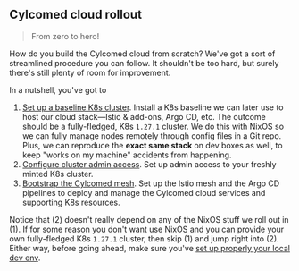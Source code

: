 Cylcomed cloud rollout
----------------------
> From zero to hero!

How do you build the Cylcomed cloud from scratch? We've got a sort
of streamlined procedure you can follow. It shouldn't be too hard,
but surely there's still plenty of room for improvement.

In a nutshell, you've got to

1. [Set up a baseline K8s cluster][k8s-baseline]. Install a K8s baseline
   we can later use to host our cloud stack—Istio & add-ons, Argo CD, etc.
   The outcome should be a fully-fledged, K8s `1.27.1` cluster. We do this
   with NixOS so we can fully manage nodes remotely through config files
   in a Git repo. Plus, we can reproduce the **exact same stack** on dev
   boxes as well, to keep "works on my machine" accidents from happening.
2. [Configure cluster admin access][admin-access]. Set up admin access
   to your freshly minted K8s cluster.
3. [Bootstrap the Cylcomed mesh][mesh]. Set up the Istio mesh and the
   Argo CD pipelines to deploy and manage the Cylcomed cloud services
   and supporting K8s resources.

Notice that (2) doesn't really depend on any of the NixOS stuff we
roll out in (1). If for some reason you don't want use NixOS and you
can provide your own fully-fledged K8s `1.27.1` cluster, then skip
(1) and jump right into (2). Either way, before going ahead, make
sure you've [set up properly your local dev env][dev-env].




[admin-access]: ../cluster-admin-access.md
[dev-env]: ../dev-env.md
[k8s-baseline]: ./k8s-baseline.md
[mesh]: ./mesh.md
